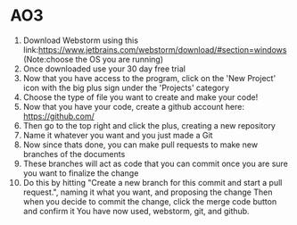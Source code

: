 # AO3

1. Download Webstorm using this link:https://www.jetbrains.com/webstorm/download/#section=windows (Note:choose the OS you are running)
2. Once downloaded use your 30 day free trial
3. Now that you have access to the program, click on the 'New Project' icon with the big plus sign under the 'Projects' category
4. Choose the type of file you want to create and make your code!
5. Now that you have your code, create a github account here: https://github.com/ 
6. Then go to the top right and click the plus, creating a new repository
7. Name it whatever you want and you just made a Git
8. Now since thats done, you can make pull requests to make new branches of the documents
9. These branches will act as code that you can commit once you are sure you want to finalize the change
10. Do this by hitting "Create a new branch for this commit and start a pull request.", naming it what you want, and proposing the change
Then when you decide to commit the change, click the merge code button and confirm it
You have now used, webstorm, git, and github.
